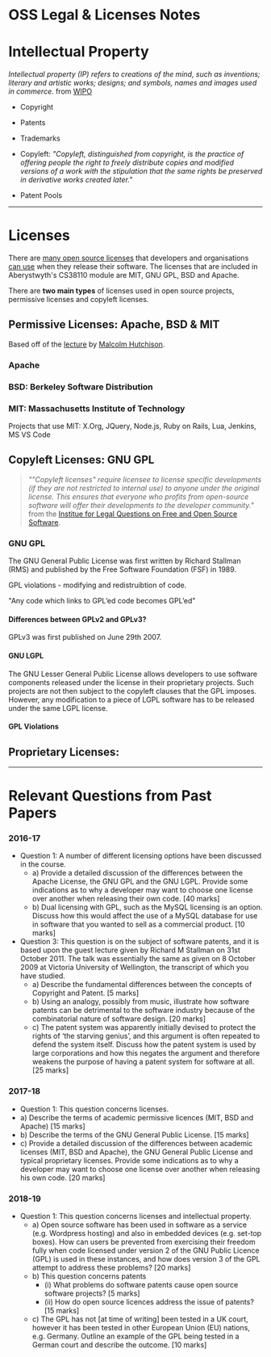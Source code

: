 # OSS Legal & Licenses Notes 

# Intellectual Property 

_Intellectual property (IP) refers to creations of the mind, such as inventions; literary and artistic works; designs; and symbols, names and images used in commerce._ from [WIPO](https://www.wipo.int/about-ip/en/)

- Copyright
- Patents 
- Trademarks 


- Copyleft: _"Copyleft, distinguished from copyright, is the practice of offering people the right to freely distribute copies and modified versions of a work with the stipulation that the same rights be preserved in derivative works created later."_


- Patent Pools

---

# Licenses 
There are [many open source licenses](https://opensource.org/licenses) that developers and organisations [can use](https://choosealicense.com/) when they release their software. The licenses that are included in Aberystwyth's CS38110 module are MIT, GNU GPL, BSD and Apache. 

There are **two main types** of licenses used in open source projects, permissive licenses and copyleft licenses.

## Permissive Licenses: Apache, BSD & MIT

Based off of the [lecture](http://users.aber.ac.uk/mjh25/cs381/reveal/L9-Permissive_licenses.html) by [Malcolm Hutchison](https://www.aber.ac.uk/en/cs/staff-profiles/listing/profile/mjh25/).

### Apache 

### BSD: Berkeley Software Distribution

### MIT: Massachusetts Institute of Technology
Projects that use MIT: X.Org, JQuery, Node.js, Ruby on Rails, Lua, Jenkins, MS VS Code 


## Copyleft Licenses: GNU GPL

> _""Copyleft licenses" require licensee to license specific developments (if they are not restricted to internal use) to anyone under the original license. This ensures that everyone who profits from open-source software will offer their developments to the developer community."_ from the [Institue for Legal Questions on Free and Open Source Software](https://www.ifross.org/en/what-types-licenses-are-there-open-source-software-and-how-do-they-differ).

### GNU GPL 

The GNU General Public License was first written by Richard Stallman (RMS) and published by the Free Software Foundation (FSF) in 1989. 

GPL violations - modifying and redistruibtion of code. 

"Any code which links to GPL’ed code becomes GPL’ed"

#### Differences between GPLv2 and GPLv3? 

GPLv3 was first published on June 29th 2007. 

#### GNU LGPL

The GNU Lesser General Public License allows developers to use software components released under the license in their proprietary projects. Such projects are not then subject to the copyleft clauses that the GPL imposes. However, any modification to a piece of LGPL software has to be released under the same LGPL license. 

#### GPL Violations 

## Proprietary Licenses: 

--- 

# Relevant Questions from Past Papers 

### 2016-17

- Question 1: A number of different licensing options have been discussed in the course.
  - a) Provide a detailed discussion of the differences between the Apache License, the GNU GPL and the GNU LGPL. Provide some indications as to why a developer may want to choose one license over another when releasing their own code. [40 marks]
  - b) Dual licensing with GPL, such as the MySQL licensing is an option. Discuss how this would affect the use of a MySQL database for use in software that you wanted to sell as a commercial product. [10 marks]
- Question 3: This question is on the subject of software patents, and it is based upon the guest lecture given by Richard M Stallman on 31st October 2011. The talk was essentially the same as given on 8 October 2009 at Victoria University of Wellington, the transcript of which you have studied.
  - a) Describe the fundamental differences between the concepts of Copyright and Patent. [5 marks]
  - b) Using an analogy, possibly from music, illustrate how software patents can be detrimental to the software industry because of the combinatorial nature of software design. [20 marks]
  - c) The patent system was apparently initially devised to protect the rights of ‘the starving genius’, and this argument is often repeated to defend the system itself. Discuss how the patent system is used by large corporations and how this negates the argument and therefore weakens the purpose of having a patent system for software at all. [25 marks]
  
 ### 2017-18 
 
 - Question 1: This question concerns licenses.
  - a) Describe the terms of academic permissive licences (MIT, BSD and Apache) [15 marks]
  - b) Describe the terms of the GNU General Public License. [15 marks]
  - c) Provide a detailed discussion of the differences between academic licenses (MIT, BSD and Apache), the GNU General Public License and typical proprietary licenses. Provide some indications as to why a developer may want to choose one license over another when releasing his own code. [20 marks]

 ### 2018-19
 
- Question 1: This question concerns licenses and intellectual property.
  - a) Open source software has been used in software as a service (e.g. Wordpress hosting) and also in embedded devices (e.g. set-top boxes). How can users be prevented from exercising their freedom fully when code licensed under version 2 of the GNU Public Licence (GPL) is used in these instances, and how does version 3 of the GPL attempt to address these problems? [20 marks]
  - b) This question concerns patents
    - (i) What problems do software patents cause open source software projects? [5 marks]
    - (ii) How do open source licences address the issue of patents? [15 marks]
  - c) The GPL has not [at time of writing] been tested in a UK court, however it has been tested in other European Union (EU) nations, e.g. Germany. Outline an example of the GPL being tested in a German court and describe the outcome. [10 marks]
